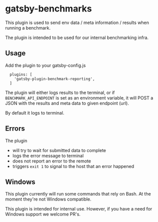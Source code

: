 # gatsby-benchmarks

This plugin is used to send env data / meta information / results when running a benchmark.

The plugin is intended to be used for our internal benchmarking infra.

## Usage

Add the plugin to your gatsby-config.js

```
  plugins: [
    'gatsby-plugin-benchmark-reporting',
  ]
```

The plugin will either logs results to the terminal, or if `BENCHMARK_API_ENDPOINT` is set as an environment variable, it will POST a JSON with the results and meta data to given endpoint (url).

By default it logs to terminal.

## Errors

The plugin

- will try to wait for submitted data to complete
- logs the error message to terminal
- does not report an error to the remote
- triggers `exit 1` to signal to the host that an error happened

## Windows

This plugin currently will run some commands that rely on Bash. At the moment they're not Windows compatible.

This plugin is intended for internal use. However, if you have a need for Windows support we welcome PR's.

